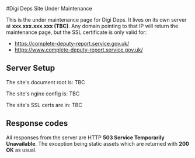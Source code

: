 #Digi Deps Site Under Maintenance

This is the under maintenance page for Digi Deps. It lives on its own server at **xxx.xxx.xxx.xxx (TBC)**. Any domain pointing to that IP will return the maintenance page, but the SSL certificate is only valid for:
- https://complete-deputy-report.service.gov.uk/
- https://www.complete-deputy-report.service.gov.uk/

## Server Setup
The site's document root is: 
TBC

The site's nginx config is: 
TBC

The site's SSL certs are in: 
TBC

## Response codes
All responses from the server are HTTP **503 Service Temporarily Unavailable**. The exception being static assets which are returned with **200 OK** as usual.
